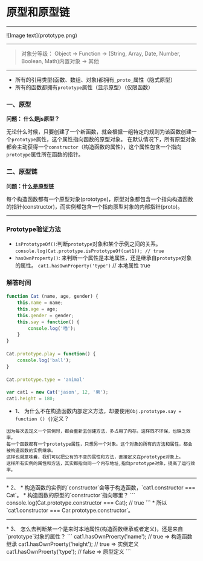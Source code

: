 # 原型和原型链

<hr/>
![Image text](prototype.png)
<hr/>

> 对象分等级： Object -> Function -> (String, Array, Date, Number, Boolean, Math)内置对象 -> 其他

<hr/>

* 所有的引用类型(函数、数组、对象)都拥有`_proto_`属性（隐式原型）
* 所有的函数都拥有`prototype`属性（显示原型）（仅限函数）

### 一、原型
**问题： 什么是js原型？**

无论什么时候，只要创建了一个新函数，就会根据一组特定的规则为该函数创建一个`prototype`属性，这个属性指向函数的原型对象。
在默认情况下，所有原型对象都会主动获得一个`constructor`（构造函数的属性），这个属性包含一个指向`prototype`属性所在函数的指针。

### 二、原型链
**问题：什么是原型链**

每个构造函数都有一个原型对象(prototype)，原型对象都包含一个指向构造函数的指针(constructor)，而实例都包含一个指向原型对象的内部指针(proto)。

**  **

### Prototype验证方法

* `isPrototypeOf()`:判断`prototype`对象和某个示例之间的关系。
    `console.log(Cat.prototype.isPrototypeOf(cat1)); // true`
* `hasOwnProperty()`: 来判断一个属性是本地属性，还是继承自`prototype`对象的属性。
    `cat1.hasOwnProperty('type')`  // 本地属性 true

### 解答时间

```javascript
function Cat (name, age, gender) {
    this.name = name;
    this.age = age;
    this.gender = gender;
    this.say = function() {
        console.log('喵');
    }
}

Cat.prototype.play = function() {
    console.log('ball');
}

Cat.prototype.type = 'animal'

var cat1 = new Cat('jason', 12, '男');
cat1.height = 180;
```


* 1、 为什么不在构造函数内部定义方法，却要使用`Obj.prototype.say = function () {}`定义？
```
因为每次去定义一个实例时，都会重新去创建方法，多占用了内存。这样既不环保，也缺乏效率。
每一个函数都有一个prototype属性，只想另一个对象。这个对象的所有的方法和属性，都会被构造函数的实例继承。
这样也就意味着，我们可以把公有的不变的属性和方法，直接定义在prototype对象上。
这样所有实例的属性和方法，其实都指向同一个内存地址,指向prototype对象，提高了运行效率。
```
<hr/>
* 2、 
    * 构造函数的实例的`constructor`会等于构造函数，`cat1.constructor === Cat`。
    * 构造函数的原型的`constructor`指向哪里？
    ```
    console.log(Cat.prototype.constructor === Cat);  // true
    ```
    * 所以 `cat1.constructor === Car.prototype.constructor`。
<hr/>
* 3、 怎么去判断某一个是来时本地属性(构造函数继承或者定义)，还是来自`prototype`对象的属性？
```
cat1.hasOwnProerty('name');    // true   =>   构造函数继承
cat1.hasOwnProerty('height');  // true   =>   实例定义
cat1.hasOwnProerty('type');    // false  =>   原型定义 
```




